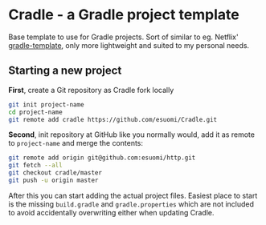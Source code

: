 # Cradle - a Gradle project template

Base template to use for Gradle projects. Sort of similar to eg. Netflix'
[gradle-template](https://github.com/Netflix/gradle-template), only more
lightweight and suited to my personal needs.

## Starting a new project

**First**, create a Git repository as Cradle fork locally
```bash
git init project-name
cd project-name
git remote add cradle https://github.com/esuomi/Cradle.git
```

**Second**, init repository at GitHub like you normally would, add it as remote
to `project-name` and merge the contents:
```bash
git remote add origin git@github.com:esuomi/http.git
git fetch --all
git checkout cradle/master
git push -u origin master
```

After this you can start adding the actual project files. Easiest place to start
is the missing `build.gradle` and `gradle.properties` which are not included to
avoid accidentally overwriting either when updating Cradle.
